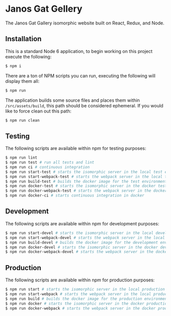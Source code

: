 # Janos Gat Gellery

The Janos Gat Gallery isomorphic website built on React, Redux, and Node.

## Installation

This is a standard Node 6 application, to begin working on this project execute the following:

```bash
$ npm i
```

There are a ton of NPM scripts you can run, executing the following will display them all:

```bash
$ npm run
```

The application builds some source files and places them within `/src/assets/build`, this path
should be considered ephemeral. If you would like to force clean out this path:

```bash
$ npm run clean
```

## Testing

The following scripts are available within npm for testing purposes:

```bash
$ npm run lint
$ npm run test # run all tests and lint
$ npm run ci # continuous integration
$ npm run start-test # starts the isomorphic server in the local test environment (back-end & front-end)
$ npm run start-webpack-test # starts the webpack server in the local test environment (front-end only)
$ npm run build-test # builds the docker image for the test environment
$ npm run docker-test # starts the isomorphic server in the docker test environment
$ npm run docker-webpack-test # starts the webpack server in the docker test environment
$ npm run docker-ci # starts continuous integration in docker
```

## Development

The following scripts are available within npm for development purposes:

```bash
$ npm run start-devel # starts the isomorphic server in the local development environment (back-end & front-end, no hot reload)
$ npm run start-webpack-devel # starts the webpack server in the local development environment (front-end only, with hot reload)
$ npm run build-devel # builds the docker image for the development environment
$ npm run docker-devel # starts the isomorphic server in the docker development environment (no hot reload)
$ npm run docker-webpack-devel # starts the webpack server in the docker development environment (with hot reload)
```

## Production

The following scripts are available within npm for production purposes:

```bash
$ npm run start # starts the isomorphic server in the local production environment (back-end & front-end)
$ npm run start-webpack # starts the webpack server in the local production environment (front-end only)
$ npm run build # builds the docker image for the production environment
$ npm run docker # starts the isomorphic server in the docker production environment
$ npm run docker-webpack # starts the webpack server in the docker production environment
```
